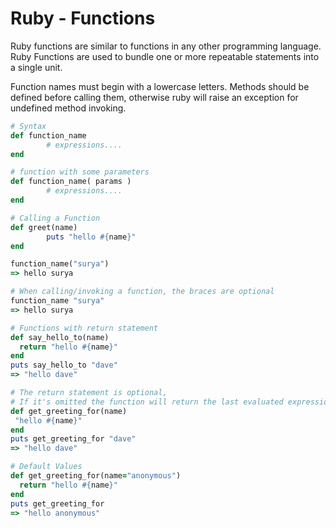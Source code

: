 # Ruby - Functions

Ruby functions are similar to functions in any other programming language. Ruby Functions are used to bundle one or more repeatable statements into a single unit.

Function names must begin with a lowercase letters. Methods should be defined before calling them, otherwise ruby will raise an exception for undefined method invoking.

```ruby
# Syntax
def function_name
		# expressions....
end

# function with some parameters
def function_name( params ) 
		# expressions....
end

# Calling a Function
def greet(name)
		puts "hello #{name}"
end

function_name("surya")
=> hello surya

# When calling/invoking a function, the braces are optional
function_name "surya"
=> hello surya

# Functions with return statement
def say_hello_to(name)
  return "hello #{name}"
end
puts say_hello_to "dave"
=> "hello dave"

# The return statement is optional, 
# If it's omitted the function will return the last evaluated expression
def get_greeting_for(name)
 "hello #{name}"
end
puts get_greeting_for "dave"
=> "hello dave"

# Default Values
def get_greeting_for(name="anonymous")
  return "hello #{name}"
end
puts get_greeting_for
=> "hello anonymous"
```
